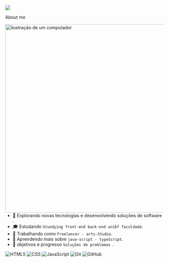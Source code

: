 ![](https://komarev.com/ghpvc/?username=Vzdevelopers&color=006bed)

 About me

<img src="https://lh3.googleusercontent.com/fife/ALs6j_GXhuZOoZS8kSHeOSZU-wA4qDK_RftUQeTfQtWjZvAUeCoGYBqX7_hdjYLgnB__pmCrUy-pd7GKV3mz8qZXvm0ptNgf-SiTj4Xz5DKiwyM8MRCa8z3XNIe5pyzojvI1HaL1ZDCfTQvy9VEjc-_esaWNa4WWotU_z9l0LKb9ixN3eb5NyvaRyC5Wz7pw1vdY4iJw7i3rpibdKYaLRw5PoM8i_TBdG0dFmxJ0zHrxTsWNDo-ToM7JFvEoxGtztuf52oadvr_1XUNURHsbY6mEklZDMLBKVNXdhFPMW_mY41W3CKIyeJWV9Fz7E_kFQKmQZAPm3aYm_3Q0jinRibfhJ7_RQEXL7epThR_lWEHvzLV4hHF2xvu1dLLFnnYsB6gHINOHKFzQNstXUWXBcslZlnyZHAQa6C1kqTMB-tw91F3-_NWNnKiesPJJqa0-31-hHPFdSe_tT_PcBiXYBmvW0vqN-l1eXEL_NK--7pqtF26GL5ruiFbj4h6lYJW-qJv86xZhslwsLfm5hAARtzNMMUqeKRZJwcufD-yC46JjzwpS5C4us-vRufeWgY-rOVSWhC4CIdbP4bm9_8Ni-V9EBOeK8HBx8Ep_3NOj8gJsJjTD-hG_vFmnDLfNP_2itjM0AGPi679C9dgHSyvJpHHGayMESE3jSdr_Q6FV9TfrjFr-Q1HKVTpTltOOVTQdFg0qHQn8E8MW7ANkxjG85xYIu9Rqnfk5mDAI-MKk_7at9Uh8W-as1p-B76xoLrFndYIwSzZKUYB_xYlfrC8YDS8xhKaEwXUmAuViU9Z0MJo3BRc0swuTQKvMMjFlqNo6vtP6nZzFi424PbuxuVAm48RgvOeAbVpZJij-gSQ8Urqs1Zd8SkQ8GXCrJVWsRxaRoSUGfScY8Z5XfWwz6Hjw2900pRsNwQWtRt0i0jnZCvxLkDN5Ghry9q4ApjxrBG-XNprIPS-ECBumTmY9vDIP3lrLFzXMbvtnNnjtWrvIZiG426XmVUX6YLFFBx-6z7XKcTjepDnvMHINKdER7uR-K83rQ3wpNKNJzSRipHzuYMZEAWn8cRoaos_vK-EP5U9zeeZ3BOPW3Q8yg59kl-zQOIoJtGiJw0DzXjoLPVyuX2TsiESTkBmVJmepGjf5Id5ZPYaXloTYqLScukieLwE1MuavPd5bidxwX21J5tKnhgfwyLr7siSNPw_J5orx0N7sQC-JSUOwG_b2U46KJEkN7CF5HjFX-BYoEamE3gcYjS7XqgfNJY14bqpNjjR8zy7Ov-yJBFNLcWUaLCrlzcQPRN3kEdqc2U4kiAayEhfoqYY5SCO2jD94SS_UOzlC_2PlBRWE267Puk-8MN4ACydB2w1wfJw74MSZEI8fkJJddrr3q_0ygrIVfUS_Qj5tWiuz-Y3GWPTsG_qumg9S6agrBAFPlky9idT2Y328D6Q-myDwKGws6GDMbpSp1xaPciOKXwQh0xVLvGOH-nGZn8axpyMMs2ScJthC1CTPrpSeFheTn7Iet5JJk8S2UHk6sGFPMwKeBGgcZ1DMNVJEXG9UdMZKANfhbD96GgCVEfbClK7DP6Zv6QSfUVutXnl0ch3r6QtYB249A5rruk8HatFq7pE-663wzPQ=w1920-h953?auditContext=prefetch" alt="ilustração de um computador" min-width="600px" max-width="600px" width="600px" align="right">

- 🤠 Explorando novas tecnologias e desenvolvendo soluções de software .
- 🎓 Estudando ```Stundying front-end back-end unibf faculdade```.
- 💼 Trabalhando como ```Freelancer - arts-Studio```.
- 🌱 Aprendendo mais sobre ```java-script - typeScript```.
- 💭 objetivos e progresso  ```Soluções de problemas ```.


![HTML5](https://img.shields.io/badge/-HTML5-333333?style=flat&logo=HTML5)
![CSS](https://img.shields.io/badge/-CSS-333333?style=flat&logo=CSS3&logoColor=1572B6)
![JavaScript](https://img.shields.io/badge/-JavaScript-333333?style=flat&logo=javascript)
![Git](https://img.shields.io/badge/-Git-333333?style=flat&logo=git)
![GitHub](https://img.shields.io/badge/-GitHub-333333?style=flat&logo=github)
